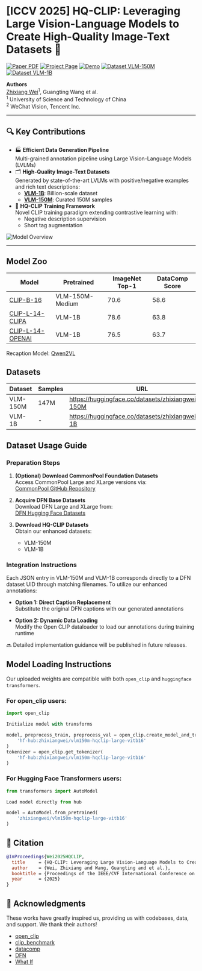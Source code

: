 # [ICCV 2025] HQ-CLIP: Leveraging Large Vision-Language Models to Create High-Quality Image-Text Datasets 🚀

[![Paper PDF](https://img.shields.io/badge/📄_Paper-PDF-critical?logo=adobeacrobatreader)](https://arxiv.org/abs/2507.22431)
[![Project Page](https://img.shields.io/badge/🌐_Project-Page-blue?logo=googlechrome)](https://zxwei.site/hqclip/)
[![Demo](https://img.shields.io/badge/🤗_Demo-HuggingFace_Spaces-yellow)](https://huggingface.co/spaces/zhixiangwei/hqclip)
[![Dataset VLM-150M](https://img.shields.io/badge/📀_Dataset-VLM--150M-brightgreen)](https://huggingface.co/datasets/zhixiangwei/VLM-150M)
[![Dataset VLM-1B](https://img.shields.io/badge/💿_Dataset-VLM--1B-success)](https://huggingface.co/datasets/zhixiangwei/VLM-1B)

**Authors**  
[Zhixiang Wei](https://zxwei.site)<sup>1</sup>, Guangting Wang et al.  
<sup>1</sup> University of Science and Technology of China  
<sup>2</sup> WeChat Vision, Tencent Inc.  

---

## 🔍 Key Contributions

* 🏭 **Efficient Data Generation Pipeline**  
Multi-grained annotation pipeline using Large Vision-Language Models (LVLMs)
* 🗂️ **High-Quality Image-Text Datasets**  
Generated by state-of-the-art LVLMs with positive/negative examples and rich text descriptions:
  - **[VLM-1B](https://huggingface.co/datasets/zhixiangwei/VLM-1B)**: Billion-scale dataset
  - **[VLM-150M](https://huggingface.co/datasets/zhixiangwei/VLM-150M)**: Curated 150M samples
* 🧠 **HQ-CLIP Training Framework**  
Novel CLIP training paradigm extending contrastive learning with:
  - Negative description supervision
  - Short tag augmentation

![Model Overview](https://github.com/user-attachments/assets/e700f75b-e0a5-4328-8466-6b496a4f971d)

---
## Model Zoo
|Model|Pretrained|ImageNet Top-1|DataComp Score|
|--|--|--|--|
|[CLIP-B-16](https://huggingface.co/zhixiangwei/vlm150m-hqclip-large-vitb16)|VLM-150M-Medium|70.6|58.6|
|[CLIP-L-14-CLIPA](https://huggingface.co/zhixiangwei/vlm1b-hqclip-xlarge-vitl14-clipa)|VLM-1B|78.6|63.8|
|[CLIP-L-14-OPENAI](https://huggingface.co/zhixiangwei/hqclip-openai-large-ft-vlm1b)|VLM-1B|76.5|63.7|

Recaption Model: [Qwen2VL](https://huggingface.co/zhixiangwei/qwen2-7b-full)

## Datasets
|Dataset|Samples|URL|
|--|--|--|
|VLM-150M|147M|https://huggingface.co/datasets/zhixiangwei/VLM-150M|
|VLM-1B|-|https://huggingface.co/datasets/zhixiangwei/VLM-1B|

## Dataset Usage Guide

### Preparation Steps
1. **(Optional) Download CommonPool Foundation Datasets**  
   Access CommonPool Large and XLarge versions via:  
   [CommonPool GitHub Repository](https://github.com/mlfoundations/datacomp#downloading-commonpool)

2. **Acquire DFN Base Datasets**  
   Download DFN Large and XLarge from:  
   [DFN Hugging Face Datasets](https://huggingface.co/datasets/apf1/datafilteringnetworks_2b)

3. **Download HQ-CLIP Datasets**  
   Obtain our enhanced datasets:
   - VLM-150M
   - VLM-1B

### Integration Instructions
Each JSON entry in VLM-150M and VLM-1B corresponds directly to a DFN dataset UID through matching filenames. To utilize our enhanced annotations:

- **Option 1: Direct Caption Replacement**  
  Substitute the original DFN captions with our generated annotations
  
- **Option 2: Dynamic Data Loading**  
  Modify the Open CLIP dataloader to load our annotations during training runtime

🔜 Detailed implementation guidance will be published in future releases.


## Model Loading Instructions

Our uploaded weights are compatible with both `open_clip` and `huggingface transformers`. 

### For open_clip users:
```python
import open_clip

Initialize model with transforms

model, preprocess_train, preprocess_val = open_clip.create_model_and_transforms(
    'hf-hub:zhixiangwei/vlm150m-hqclip-large-vitb16'
)
tokenizer = open_clip.get_tokenizer(
    'hf-hub:zhixiangwei/vlm150m-hqclip-large-vitb16'
)
```


### For Hugging Face Transformers users:
```python
from transformers import AutoModel

Load model directly from hub

model = AutoModel.from_pretrained(
    'zhixiangwei/vlm150m-hqclip-large-vitb16'
)
```

## 📝 Citation
```bibtex
@InProceedings{Wei2025HQCLIP,
  title     = {HQ-CLIP: Leveraging Large Vision-Language Models to Create High-Quality Image-Text Datasets},
  author    = {Wei, Zhixiang and Wang, Guangting and et al.},
  booktitle = {Proceedings of the IEEE/CVF International Conference on Computer Vision},
  year      = {2025}
}
```

## 🙏 Acknowledgments
These works have greatly inspired us, providing us with codebases, data, and support. We thank their authors!
* [open_clip](https://github.com/mlfoundations/open_clip.git)
* [clip_benchmark](https://github.com/LAION-AI/CLIP_benchmark)
* [datacomp](https://github.com/mlfoundations/datacomp)
* [DFN](https://huggingface.co/collections/apple/dfn-models-data-659ecf85cebd98088a9d9a3b)
* [What If](https://huggingface.co/datasets/UCSC-VLAA/Recap-DataComp-1B)
